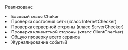 <list>Реализовано:
<li>Базовый класс Cheker</li>
<li>Проверка состояния сети (класс InternetChecker)</li>
<li>Проверка серверной стороны (класс ServerChecker)</li>
<li>Проверка клиентской стороны (класс ClientChecker)</li>
<li>Общую проверку всего сервиса</li>
<li>Журналирование событий</li>
</list>
</p>

